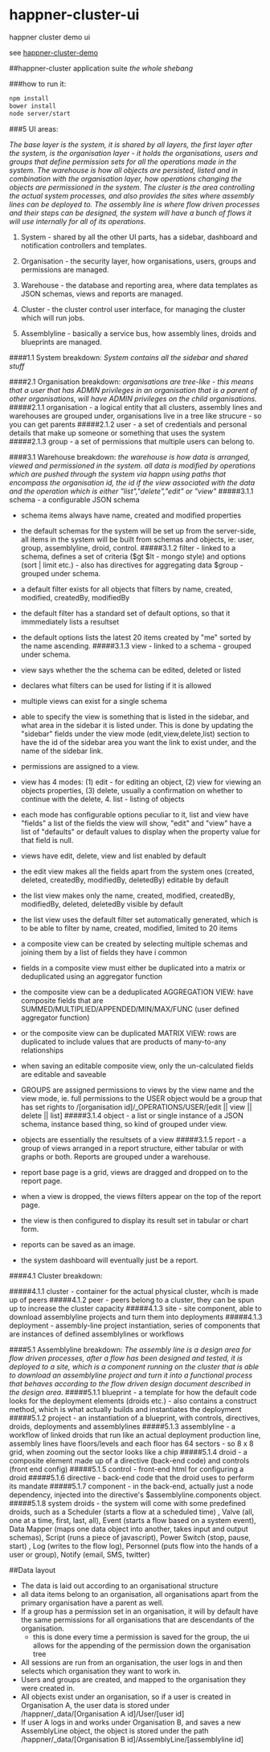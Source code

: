 # happner-cluster-ui

happner cluster demo ui

see [happner-cluster-demo](https://github.com/happner/happner-cluster-demo)

##happner-cluster application suite
*the whole shebang*

###how to run it:
```bash
npm install
bower install
node server/start
```

###5 UI areas:

*The base layer is the system, it is shared by all layers, the first layer after the system, is the organisation layer - it holds the organisations, users and groups that define permission sets for all the operations made in the system. The warehouse is how all objects are persisted, listed and in combination with the organisation layer, how operations changing the objects are permissioned in the system. The cluster is the area controlling the actual system processes, and also provides the sites where assembly lines can be deployed to. The assembly line is where flow driven processes and their steps can be designed, the system will have a bunch of flows it will use internally for all of its operations.*

1. System - shared by all the other UI parts, has a sidebar, dashboard and notification controllers and templates.

2. Organisation - the security layer, how organisations, users, groups and permissions are managed.

3. Warehouse - the database and reporting area, where data templates as JSON schemas, views and reports are managed.

4. Cluster - the cluster control user interface, for managing the cluster which will run jobs.

5. Assemblyline - basically a service bus, how assembly lines, droids and blueprints are managed.

####1.1 System breakdown:
*System contains all the sidebar and shared stuff*

####2.1 Organisation breakdown:
*organisations are tree-like - this means that a user that has ADMIN privileges in an organisation that is a parent of other organisations, will have ADMIN privileges on the child organisations.*
#####2.1.1 organisation - a logical entity that all clusters, assembly lines and warehouses are grouped under, organisations live in a tree like strucure - so you can get parents
#####2.1.2 user - a set of credentials and personal details that make up someone or something that uses the system
#####2.1.3 group - a set of permissions that multiple users can belong to.

####3.1 Warehouse breakdown:
*the warehouse is how data is arranged, viewed and permissioned in the system. all data is modified by operations which are pushed through the system via happn using paths that encompass the organisation id, the id if the view associated with the data and the operation which is either "list","delete","edit" or "view"*
#####3.1.1 schema - a configurable JSON schema
  - schema items always have name, created and modified properties
  - the default schemas for the system will be set up from the server-side, all items in the system will be built from schemas and objects, ie: user, group, assemblyline, droid, control.
#####3.1.2 filter - linked to a schema, defines a set of criteria ($gt $lt - mongo style) and options (sort | limit etc.) - also has directives for aggregating data $group - grouped under schema.
  - a default filter exists for all objects that filters by name, created, modified, createdBy, modifiedBy
  - the default filter has a standard set of default options, so that it immmediately lists a resultset
  - the default options lists the latest 20 items created by "me" sorted by the name ascending.
#####3.1.3 view - linked to a schema - grouped under schema.
  - view says whether the the schema can be edited, deleted or listed
  - declares what filters can be used for listing if it is allowed
  - multiple views can exist for a single schema
  - able to specify the view is something that is listed in the sidebar, and what area in the sidebar it is listed under. This is done by updating the "sidebar" fields under the view mode (edit,view,delete,list) section to have the id of the sidebar area you want the link to exist under, and the name of the sidebar link.
  - permissions are assigned to a view.
  - view has 4 modes: (1) edit - for editing an object, (2) view for viewing an objects properties, (3) delete, usually a confirmation on whether to continue with the delete, 4. list - listing of objects
  - each mode has configurable options peculiar to it, list and view have "fields" a list of the fields the view will show, "edit" and "view" have a list of "defaults" or default values to display when the property value for that field is null.
  - views have edit, delete, view and list enabled by default
  - the edit view makes all the fields apart from the system ones (created, deleted, createdBy, modifiedBy, deletedBy) editable by default
  - the list view makes only the name, created, modified, createdBy, modifiedBy, deleted, deletedBy visible by default
  - the list view uses the default filter set automatically generated, which is to be able to filter by name, created, modified, limited to 20 items
  - a composite view can be created by selecting multiple schemas and joining them by a list of fields they have i common
  
  - fields in a composite view must either be duplicated into a matrix or deduplicated using an aggregator function
  
  - the composite view can be a deduplicated AGGREGATION VIEW: have composite fields that are SUMMED/MULTIPLIED/APPENDED/MIN/MAX/FUNC (user defined aggregator function)
  - or the composite view can be duplicated MATRIX VIEW: rows are duplicated to include values that are products of many-to-any relationships
  - when saving an editable composite view, only the un-calculated fields are editable and saveable
  - GROUPS are assigned permissions to views by the view name and the view mode, ie. full permissions to the USER object would be a group that has set rights to /[organisation id]/_OPERATIONS/USER/[edit || view || delete || list]
#####3.1.4 object - a list or single instance of a JSON schema, instance based thing, so kind of grouped under view.
  - objects are essentially the resultsets of a view
#####3.1.5 report - a group of views arranged in a report structure, either tabular or with graphs or both. Reports are grouped under a warehouse.
  - report base page is a grid, views are dragged and dropped on to the report page.
  - when a view is dropped, the views filters appear on the top of the report page.
  - the view is then configured to display its result set in tabular or chart form.
  - reports can be saved as an image.
  - the system dashboard will eventually just be a report.

####4.1 Cluster breakdown:

#####4.1.1 cluster - container for the actual physical cluster, whcih is made up of peers
#####4.1.2 peer - peers belong to a cluster, they can be spun up to increase the cluster capacity
#####4.1.3 site - site component, able to download assemblyline projects and turn them into deployments
#####4.1.3 deployment - assembly-line project instantiation, series of components that are instances of defined assemblylines or workflows

####5.1 Assemblyline breakdown:
*The assembly line is a design area for flow driven processes, after a flow has been designed and tested, it is deployed to a site, which is a component running on the cluster that is able to download an assemblyline project and turn it into a functional process that behaves according to the flow driven design document described in the design area.*
#####5.1.1 blueprint - a template for how the default code looks for the deployment elements (droids etc.) - also contains a construct method, which is what actually builds and instantiates the deployment
#####5.1.2 project - an instantiation of a blueprint, with controls, directives, droids, deployments and assemblylines
#####5.1.3 assemblyline - a workflow of linked droids that run like an actual deployment production line, assembly lines have floors/levels and each floor has 64 sectors - so 8 x 8 grid, when zooming out the sector looks like a chip
#####5.1.4 droid - a composite element made up of a directive (back-end code) and controls (front end config)
#####5.1.5 control - front-end html for configuring a droid
#####5.1.6 directive - back-end code that the droid uses to perform its mandate
#####5.1.7 component - in the back-end, actually just a node dependency, injected into the directive's $assemblyline.components object.
#####5.1.8 system droids - the system will come with some predefined droids, such as a Scheduler (starts a flow at a scheduled time) , Valve (all, one at a time, first, last, all), Event (starts a flow based on a system event), Data Mapper (maps one data object into another, takes input and output schemas), Script (runs a piece of javascript), Power Switch (stop, pause, start) , Log (writes to the flow log), Personnel (puts flow into the hands of a user or group), Notify (email, SMS, twitter)

##Data layout
- The data is laid out according to an organisational structure
- all data items belong to an organisation, all organisations apart from the primary organisation have a parent as well. 
- If a group has a permission set in an organisation, it will by default have the same permissions for all organisations that are descendants of the organisation. 
  - this is done every time a permission is saved for the group, the ui allows for the appending of the permission down the organisation tree 
- All sessions are run from an organisation, the user logs in and then selects which organisation they want to work in.
- Users and groups are created, and mapped to the organisation they were created in.
- All objects exist under an organisation, so if a user is created in Organisation A, the user data is stored under /happner/_data/[Organisation A id]/User/[user id]
- If user A logs in and works under Organisation B, and saves a new AssemblyLine object, the object is stored under the path /happner/_data/[Organisation B id]/AssemblyLine/[assemblyline id]

